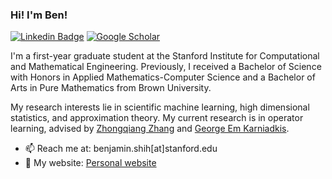 ### Hi! I'm Ben!

[![Linkedin Badge](https://img.shields.io/badge/-LinkedIn-0e76a8?style=flat-square&logo=Linkedin&logoColor=white)](https://linkedin.com/in/benjamin-shih)
[![Google Scholar](https://img.shields.io/badge/Google%20Scholar-4285F4?style=flat-square&logo=google-scholar&logoColor=white)](https://scholar.google.com/citations?user=sf7qiQ8AAAAJ&hl=en&authuser=2)

I'm a first-year graduate student at the Stanford Institute for Computational and Mathematical Engineering. Previously, I received a Bachelor of Science with Honors in Applied Mathematics-Computer Science and a Bachelor of Arts in Pure Mathematics from Brown University.

My research interests lie in scientific machine learning, high dimensional statistics, and approximation theory. My current research is in operator learning, advised by [Zhongqiang Zhang](https://scholar.google.com/citations?user=FiMDGpcAAAAJ&hl=en) and [George Em Karniadkis](https://scholar.google.com/citations?user=yZ0-ywkAAAAJ&hl=en). 

- 📫 Reach me at: benjamin.shih[at]stanford.edu
- 📝 My website: [Personal website](https://benjaminshih.sites.stanford.edu)
